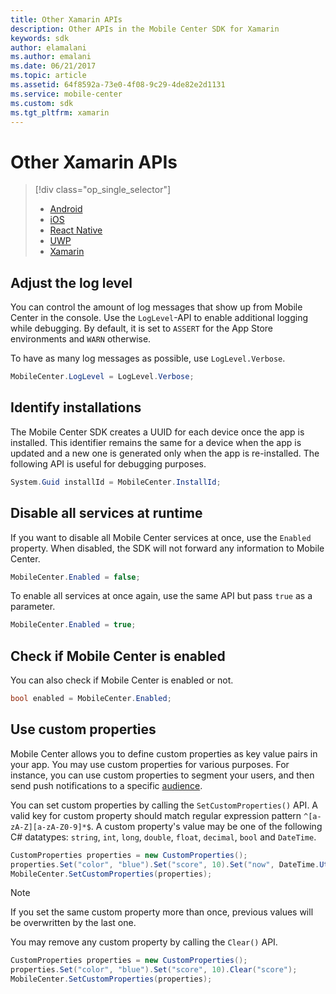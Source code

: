 ```yaml
---
title: Other Xamarin APIs
description: Other APIs in the Mobile Center SDK for Xamarin
keywords: sdk
author: elamalani
ms.author: emalani
ms.date: 06/21/2017
ms.topic: article
ms.assetid: 64f8592a-73e0-4f08-9c29-4de82e2d1131
ms.service: mobile-center
ms.custom: sdk
ms.tgt_pltfrm: xamarin
---
```


# Other Xamarin APIs

> [!div class="op_single_selector"]
> * [Android](android.md)
> * [iOS](ios.md)
> * [React Native](react-native.md)
> * [UWP](uwp.md)
> * [Xamarin](xamarin.md)

## Adjust the log level

You can control the amount of log messages that show up from Mobile Center in the console. Use the `LogLevel`-API to enable additional logging while debugging. By default, it is set to `ASSERT` for the App Store environments and `WARN` otherwise.

To have as many log messages as possible, use `LogLevel.Verbose`.

```csharp
MobileCenter.LogLevel = LogLevel.Verbose;
```

## Identify installations

The Mobile Center SDK creates a UUID for each device once the app is installed. This identifier remains the same for a device when the app is updated and a new one is generated only when the app is re-installed. The following API is useful for debugging purposes.

```csharp
System.Guid installId = MobileCenter.InstallId;
```

## Disable all services at runtime

If you want to disable all Mobile Center services at once, use the `Enabled` property. When disabled, the SDK will not forward any information to Mobile Center.

```csharp
MobileCenter.Enabled = false;
```

To enable all services at once again, use the same API but pass `true` as a parameter.

```csharp
MobileCenter.Enabled = true;
```

## Check if Mobile Center is enabled

You can also check if Mobile Center is enabled or not.

```csharp
bool enabled = MobileCenter.Enabled;
```

## Use custom properties

Mobile Center allows you to define custom properties as key value pairs in your app. You may use custom properties for various purposes. For instance, you can use custom properties to segment your users, and then send push notifications to a specific [audience](~/push/audiences.md).

You can set custom properties by calling the `SetCustomProperties()` API. A valid key for custom property should match regular expression pattern `^[a-zA-Z][a-zA-Z0-9]*$`. A custom property's value may be one of the following C# datatypes: `string`, `int`, `long`, `double`, `float`, `decimal`, `bool` and `DateTime`.

```csharp
CustomProperties properties = new CustomProperties();
properties.Set("color", "blue").Set("score", 10).Set("now", DateTime.UtcNow);
MobileCenter.SetCustomProperties(properties);
```

> [!NOTE]
> If you set the same custom property more than once, previous values will be overwritten by the last one.

You may remove any custom property by calling the `Clear()` API.

```csharp
CustomProperties properties = new CustomProperties();
properties.Set("color", "blue").Set("score", 10).Clear("score");
MobileCenter.SetCustomProperties(properties);
```